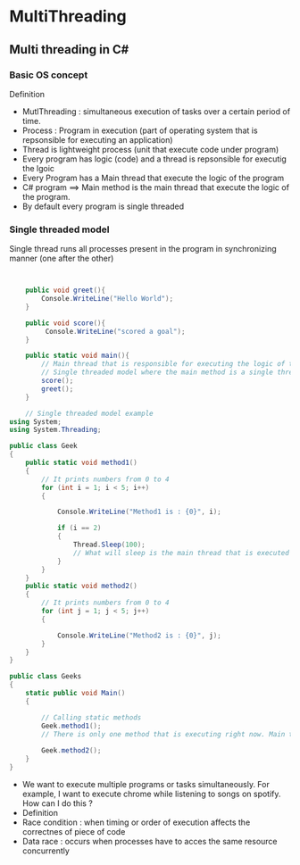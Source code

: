# MultiThreading

## Multi threading in C#
### Basic OS concept
Definition 
* MutlThreading : simultaneous execution of tasks over a certain period of time.
* Process : Program in execution (part of operating system that is repsonsible for executing an application)
* Thread is lightweight process (unit that execute code under program)
* Every program has logic (code) and a thread is repsonsible for executig the lgoic
* Every Program has a Main thread that execute the logic of the program
* C# program ==> Main method is the main thread that execute the logic of the program.
* By default every program is single threaded 
### Single threaded model
Single thread runs all processes present in the program in synchronizing manner (one after the other)

``` c#


    public void greet(){
        Console.WriteLine("Hello World");
    }

    public void score(){
         Console.WriteLine("scored a goal");
    }

    public static void main(){
        // Main thread that is responsible for executing the logic of the program
        // Single threaded model where the main method is a single thread that execute all the program processes in synchronizing manner one after the other
        score();
        greet();
    }

    // Single threaded model example
using System;
using System.Threading;

public class Geek
{
    public static void method1()
    {
        // It prints numbers from 0 to 4
        for (int i = 1; i < 5; i++)
        {

            Console.WriteLine("Method1 is : {0}", i);

            if (i == 2)
            {
                Thread.Sleep(100);
                // What will sleep is the main thread that is executed when we execute the program
            }
        }
    }
    public static void method2()
    {
        // It prints numbers from 0 to 4
        for (int j = 1; j < 5; j++)
        {

            Console.WriteLine("Method2 is : {0}", j);
        }
    }
}

public class Geeks
{
    static public void Main()
    {

        // Calling static methods
        Geek.method1();
        // There is only one method that is executing right now. Main thread is the only one running and if u ran different methods in the main method they all execute under the same thread which is the main thread 
        
        Geek.method2();
    }
}

```
* We want to execute multiple programs or tasks simultaneously. For example, I want to execute chrome while listening to songs on spotify. How can I do this ?
* Definition
* Race condition : when timing or order of execution affects the correctnes of piece of code
* Data race : occurs when processes have to acces the same resource concurrently